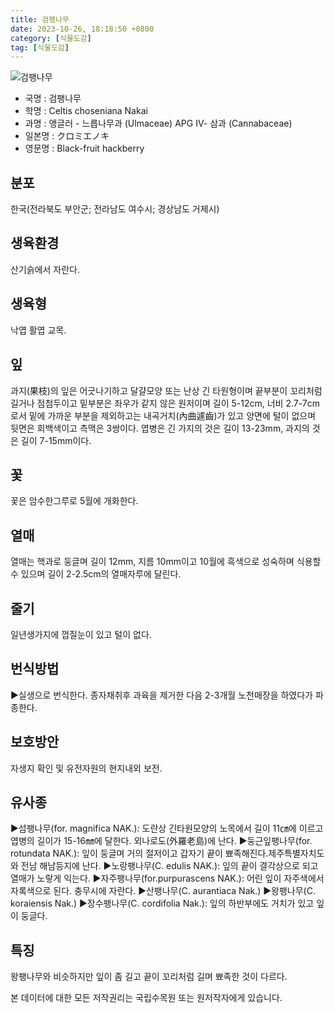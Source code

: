 ```yaml
---
title: 검팽나무
date: 2023-10-26, 18:18:50 +0800
category: [식물도감]
tag: [식물도감]
---
```




![검팽나무](http://www.nature.go.kr/fileUpload/plants/basic/Ulmaceae/Celtis/997/997_2_th2.jpg)
- 국명 : 검팽나무
- 학명 : Celtis choseniana Nakai
- 과명 : 앵글러 - 느릅나무과 (Ulmaceae) APG Ⅳ- 삼과 (Cannabaceae)
- 일본명 : クロミエノキ
- 영문명 : Black-fruit hackberry


## 분포
한국(전라북도 부안군; 전라남도 여수시; 경상남도 거제시) 
## 생육환경
산기슭에서 자란다.
## 생육형
낙엽 활엽 교목.
## 잎
과지(果枝)의 잎은 어긋나기하고 달걀모양 또는 난상 긴 타원형이며 끝부분이 꼬리처럼 길거나 점첨두이고 밑부분은 좌우가 같지 않은 원저이며 길이 5-12cm, 너비 2.7-7cm로서 밑에 가까운 부분을 제외하고는 내곡거치(內曲遽齒)가 있고 양면에 털이 없으며 뒷면은 회백색이고 측맥은 3쌍이다. 엽병은 긴 가지의 것은 길이 13-23mm, 과지의 것은 길이 7-15mm이다.
## 꽃
꽃은 암수한그루로 5월에 개화한다.
## 열매
열매는 핵과로 둥글며 길이 12mm, 지름 10mm이고 10월에 흑색으로 성숙하며 식용할 수 있으며 길이 2-2.5cm의 열매자루에 달린다.
## 줄기
일년생가지에 껍질눈이 있고 털이 없다.
## 번식방법
▶실생으로 번식한다. 종자채취후 과육을 제거한 다음 2-3개월 노천매장을 하였다가 파종한다.
## 보호방안
자생지 확인 및 유전자원의 현지내외 보전.
## 유사종
▶섬팽나무(for. magnifica NAK.): 도란상 긴타원모양의 노목에서 길이 11㎝에 이르고 엽병의 길이가 15-16㎜에 달한다. 외나로도(外羅老島)에 난다.▶둥근잎팽나무(for. rotundata NAK.): 잎이 둥글며 거의 절저이고 갑자기 끝이 뾰족해진다.제주특별자치도와 전남 해남등지에 난다. ▶노랑팽나무(C. edulis NAK.): 잎의 끝이 결각상으로 되고 열매가 노랗게 익는다.▶자주팽나무(for.purpurascens NAK.): 어린 잎이 자주색에서 자록색으로 된다.  충무시에 자란다. ▶산팽나무(C. aurantiaca Nak.)▶왕팽나무(C. koraiensis Nak.) ▶장수팽나무(C. cordifolia Nak.): 잎의 하반부에도 거치가 있고 잎이 둥글다.
## 특징
왕팽나무와 비슷하지만 잎이 좀 길고 끝이 꼬리처럼 길며 뾰족한 것이 다르다.






본 데이터에 대한 모든 저작권리는 국립수목원 또는 원저작자에게 있습니다.
